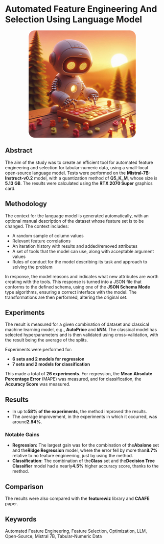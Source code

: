 # Automated Feature Engineering And Selection Using Language Model

<img src="logo.jpg" alt="logo" width="350" style="display: block; margin-left: auto; margin-right: auto; border-radius: 20px;"/>


## Abstract

The aim of the study was to create an efficient tool for automated feature engineering and selection for tabular-numeric data, using a small-local open-source language model. Tests were performed on the **Mistral-7B-Instruct-v0.2** model, with a quantization method of **Q5_K_M**, whose size is **5.13 GB**. The results were calculated using the **RTX 2070 Super** graphics card.

## Methodology

The context for the language model is generated automatically, with an optional manual description of the dataset whose feature set is to be changed. The context includes:

- A random sample of column values
- Relevant feature correlations
- An iteration history with results and added/removed attributes
- A set of tools that the model can use, along with acceptable argument values
- Rules of conduct for the model describing its task and approach to solving the problem

In response, the model reasons and indicates what new attributes are worth creating with the tools. This response is turned into a JSON file that conforms to the defined schema, using one of the **JSON Schema Mode** type algorithms, ensuring a correct interface with the model. The transformations are then performed, altering the original set.

## Experiments

The result is measured for a given combination of dataset and classical machine learning model, e.g., **AutoPrice** and **kNN**. The classical model has selected hyperparameters and is then validated using cross-validation, with the result being the average of the splits.

Experiments were performed for:

- **6 sets and 2 models for regression**
- **7 sets and 2 models for classification**

This made a total of **26 experiments**. For regression, the **Mean Absolute Percentage Error** (MAPE) was measured, and for classification, the **Accuracy Score** was measured.

## Results

- In up to**58% of the experiments**, the method improved the results.
- The average improvement, in the experiments in which it occurred, was around**2.84%**.

### Notable Gains

- **Regression:** The largest gain was for the combination of the**Abalone** set and the**Ridge Regression** model, where the error fell by more than**8.7%** relative to no feature engineering, just by using the method.
- **Classification:** The combination of the**Glass** set and the**Decision Tree Classifier** model had a nearly**4.5%** higher accuracy score, thanks to the method.

## Comparison

The results were also compared with the **featurewiz** library and **CAAFE** paper.

## Keywords

Automated Feature Engineering, Feature Selection, Optimization, LLM, Open-Source, Mistral 7B, Tabular-Numeric Data
